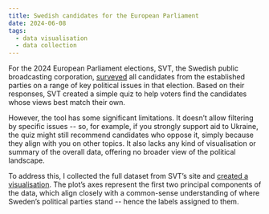 ```yaml
---
title: Swedish candidates for the European Parliament
date: 2024-06-08
tags:
  - data visualisation
  - data collection
---
```


For the 2024 European Parliament elections, SVT, the Swedish public broadcasting corporation, [surveyed](https://valkompass.svt.se/eu-2024/) all candidates from the established parties on a range of key political issues in that election. Based on their responses, SVT created a simple quiz to help voters find the candidates whose views best match their own.

However, the tool has some significant limitations. It doesn’t allow filtering by specific issues -- so, for example, if you strongly support aid to Ukraine, the quiz might still recommend candidates who oppose it, simply because they align with you on other topics. It also lacks any kind of visualisation or summary of the overall data, offering no broader view of the political landscape.

To address this, I collected the full dataset from SVT’s site and [created a visualisation](https://rpubs.com/vagdur/EUval2024). The plot’s axes represent the first two principal components of the data, which align closely with a common-sense understanding of where Sweden’s political parties stand -- hence the labels assigned to them.

<!--more-->
